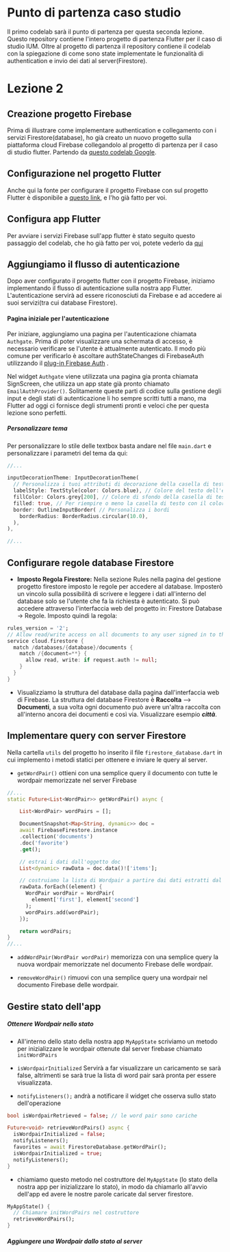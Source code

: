 # Punto di partenza caso studio

Il primo codelab sarà il punto di partenza per questa seconda lezione.
Questo repository contiene l'intero progetto di partenza Flutter per il caso di studio IUM. Oltre al progetto di partenza il repository contiene il codelab con la spiegazione di come sono state implementate le funzionalità di authentication e invio dei dati al server(Firestore).

# Lezione 2

## Creazione progetto Firebase

Prima di illustrare come implementare authentication e collegamento con i servizi Firestore(database), ho già creato un nuovo progetto sulla piattaforma cloud Firebase collegandolo al progetto di partenza per il caso di studio flutter. Partendo da [questo codelab Google](https://firebase.google.com/codelabs/firebase-get-to-know-flutter?hl=it#2).

## Configurazione nel progetto Flutter

Anche qui la fonte per configurare il progetto Firebase con sul progetto Flutter è disponibile a [questo link](https://firebase.google.com/codelabs/firebase-get-to-know-flutter?hl=it#3), e l'ho già fatto per voi.

## Configura app Flutter

Per avviare i servizi Firebase sull'app flutter è stato seguito questo passaggio del codelab, che ho già fatto per voi, potete vederlo da [qui](https://firebase.google.com/codelabs/firebase-auth-in-flutter-apps?hl=it#2)

## Aggiungiamo il flusso di autenticazione

Dopo aver configurato il progetto flutter con il progetto Firebase, iniziamo implementando il flusso di autenticazione sulla nostra app Flutter.
L'autenticazione servirà ad essere riconosciuti da Firebase e ad accedere ai suoi servizi(tra cui database Firestore).

#### Pagina iniziale per l'autenticazione

Per iniziare, aggiungiamo una pagina per l'autenticazione chiamata `Authgate`. Prima di poter visualizzare una schermata di accesso, è necessario verificare se l'utente è attualmente autenticato. Il modo più comune per verificarlo è ascoltare authStateChanges di FirebaseAuth utilizzando il [plug-in Firebase Auth](https://firebase.google.com/docs/auth/flutter/start?hl=it#authstatechanges) .

Nel widget `Authgate` viene utilizzata una pagina gia pronta chiamata SignScreen, che utilizza un app state già pronto chiamato `EmailAuthProvider()`. Solitamente queste parti di codice sulla gestione degli input e degli stati di autenticazione li ho sempre scritti tutti a mano, ma Flutter ad oggi ci fornisce degli strumenti pronti e veloci che per questa lezione sono perfetti.

##### Personalizzare tema

Per personalizzare lo stile delle textbox basta andare nel file `main.dart` e personalizzare i parametri del tema da qui:

```dart
//...

inputDecorationTheme: InputDecorationTheme(
  // Personalizza i tuoi attributi di decorazione della casella di testo qui
  labelStyle: TextStyle(color: Colors.blue), // Colore del testo dell'etichetta
  fillColor: Colors.grey[200], // Colore di sfondo della casella di testo
  filled: true, // Per riempire o meno la casella di testo con il colore di sfondo
  border: OutlineInputBorder( // Personalizza i bordi
    borderRadius: BorderRadius.circular(10.0),
  ),
),

//...
```

## Configurare regole database Firestore

- **Imposto Regola Firestore:** Nella sezione Rules nella pagina del gestione progetto firestore imposto le regole per accedere al database. Imposterò un vincolo sulla possibilità di scrivere e leggere i dati all'interno del database solo se l'utente che fa la richiesta è autenticato. Si può accedere attraverso l'interfaccia web del progetto in: Firestore Database -> Regole. Imposto quindi la regola:

```dart
rules_version = '2';
// Allow read/write access on all documents to any user signed in to the application
service cloud.firestore {
  match /databases/{database}/documents {
    match /{document=**} {
      allow read, write: if request.auth != null;
    }
  }
}
```

- Visualizziamo la struttura del database dalla pagina dall'interfaccia web di Firebase. La struttura del database Firestore è **Raccolta** --> **Documenti**, a sua volta ogni documento può avere un'altra raccolta con all'interno ancora dei documenti e così via. Visualizzare esempio ***città***.

## Implementare query con server Firestore

Nella cartella `utils` del progetto ho inserito il file `firestore_database.dart` in cui implemento i metodi statici per ottenere e inviare le query al server.

- `getWordPair()` ottieni con una semplice query il documento con tutte le wordpair memorizzate nel server Firebase

```dart
//...
static Future<List<WordPair>> getWordPair() async {

    List<WordPair> wordPairs = [];

    DocumentSnapshot<Map<String, dynamic>> doc = 
    await FirebaseFirestore.instance
    .collection('documents')
    .doc('favorite')
    .get();

    // estrai i dati dall'oggetto doc
    List<dynamic> rawData = doc.data()!['items'];

    // costruiamo la lista di Wordpair a partire dai dati estratti dal doc 
    rawData.forEach((element) {
      WordPair wordPair = WordPair(
        element['first'], element['second']
      );
      wordPairs.add(wordPair);
    });

    return wordPairs;
}
//... 
```

- `addWordPair(WordPair wordPair)` memorizza con una semplice query la nuova wordpair memorizzate nel documento Firebase delle wordpair.

- `removeWordPair()` rimuovi con una semplice query una wordpair nel documento Firebase delle wordpair.

## Gestire stato dell'app

##### Ottenere Wordpair nello stato

- All'interno dello stato della nostra app `MyAppState` scriviamo un metodo per inizializzare le wordpair ottenute dal server firebase chiamato `initWordPairs`

- `isWordpairInitialized` Servirà a far visualizzare un caricamento se sarà false, altrimenti se sarà true la lista di word pair sarà pronta per essere visualizzata.

- `notifyListeners();` andrà a notificare il widget che osserva sullo stato dell'operazione

```dart
bool isWordpairRetrieved = false; // le word pair sono cariche

Future<void> retrieveWordPairs() async {
  isWordpairInitialized = false;
  notifyListeners();
  favorites = await FirestoreDatabase.getWordPair();
  isWordpairInitialized = true;
  notifyListeners();
}
```

- chiamiamo questo metodo nel costruttore del `MyAppState` (lo stato della nostra app per inizializzare lo stato), in modo da chiamarlo all'avvio dell'app ed avere le nostre parole caricate dal server firestore.

```dart
MyAppState() {
  // Chiamare initWordPairs nel costruttore
  retrieveWordPairs();
}
```

##### Aggiungere una Wordpair dallo stato al server
